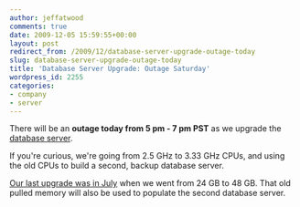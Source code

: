 ```yaml
---
author: jeffatwood
comments: true
date: 2009-12-05 15:59:55+00:00
layout: post
redirect_from: /2009/12/database-server-upgrade-outage-today
slug: database-server-upgrade-outage-today
title: 'Database Server Upgrade: Outage Saturday'
wordpress_id: 2255
categories:
- company
- server
---
```



There will be an **outage today from 5 pm - 7 pm PST** as we upgrade the [database server](http://blog.stackoverflow.com/2009/01/new-stack-overflow-server-glamour-shots/).



If you're curious, we're going from 2.5 GHz to 3.33 GHz CPUs, and using the old CPUs to build a second, backup database server.



[Our last upgrade was in July](http://blog.stackoverflow.com/2009/07/database-server-upgrade-48-gb/) when we went from 24 GB to 48 GB. That old pulled memory will also be used to populate the second database server.

